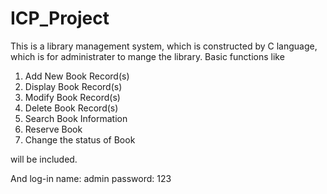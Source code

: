 # ICP_Project

This is a library management system, which is constructed by C language, which is for administrater to mange the library.
Basic functions like

1. Add New Book Record(s)
2. Display Book Record(s)
3. Modify Book Record(s)
4. Delete Book Record(s)
5. Search Book Information
6. Reserve Book
7. Change the status of Book
  
will be included.

And
log-in name:  admin   password:  123

